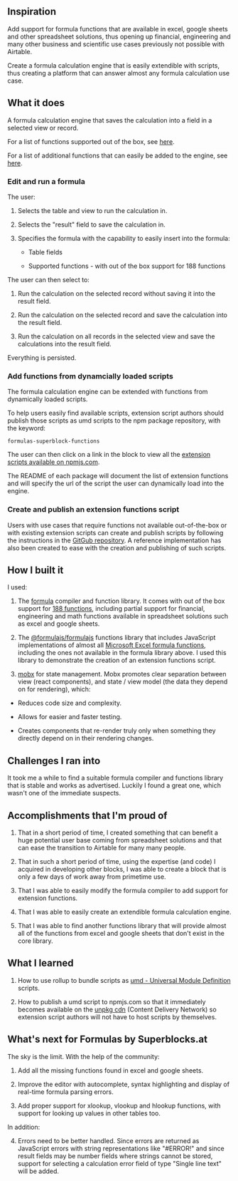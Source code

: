 ## Inspiration

Add support for formula functions that are available in excel, google sheets and other spreadsheet solutions, thus opening up financial, engineering and many other business and scientific use cases previously not possible with Airtable.

Create a formula calculation engine that is easily extendible with scripts, thus creating a platform that can answer almost any formula calculation use case.

## What it does

A formula calculation engine that saves the calculation into a field in a selected view or record.

For a list of functions supported out of the box, see [here](https://formula.github.io/formula/docs/code/src/functions).

For a list of additional functions that can easily be added to the engine, see [here](https://formulajs.info/functions/).

### Edit and run a formula

The user:

1. Selects the table and view to run the calculation in.

2. Selects the "result" field to save the calculation in.

3. Specifies the formula with the capability to easily insert into the formula:

   - Table fields

   - Supported functions - with out of the box support for 188 functions

The user can then select to:

1. Run the calculation on the selected record without saving it into the result field.

2. Run the calculation on the selected record and save the calculation into the result field.

3. Run the calculation on all records in the selected view and save the calculations into the result field.

Everything is persisted.

### Add functions from dynamcially loaded scripts

The formula calculation engine can be extended with functions from dynamically loaded scripts.

To help users easily find available scripts, extension script authors should publish those scripts as umd scripts to the npm package repository, with the keyword:

```
formulas-superblock-functions
```

The user can then click on a link in the block to view all the [extension scripts available on npmjs.com](https://www.npmjs.com/search?q=keywords:formulas-superblock-functions).

The README of each package will document the list of extension functions and will specify the url of the script the user can dynamically load into the engine.

### Create and publish an extension functions script

Users with use cases that require functions not available out-of-the-box or with existing extension scripts can create and publish scripts by following the instructions in the [GitGub repository](https://github.com/superblocks-at/formulas-block). A reference implementation has also been created to ease with the creation and publishing of such scripts.

## How I built it

I used:

1. The [formula](https://www.npmjs.com/package/formula) compiler and function library. It comes with out of the box support for [188 functions](https://formula.github.io/formula/docs/code/src/functions), including partial support for financial, engineering and math functions available in spreadsheet solutions such as excel and google sheets.

2. The [@formulajs/formulajs](https://www.npmjs.com/package/@formulajs/formulajs) functions library that includes JavaScript implementations of almost all [Microsoft Excel formula functions](https://formulajs.info/functions/), including the ones not available in the formula library above. I used this library to demonstrate the creation of an extension functions script.

3. [mobx](https://mobx.js.org/README.html) for state management. Mobx promotes clear separation between view (react components), and state / view model (the data they depend on for rendering), which:

- Reduces code size and complexity.

- Allows for easier and faster testing.

- Creates components that re-render truly only when something they directly depend on in their rendering changes.

## Challenges I ran into

It took me a while to find a suitable formula compiler and functions library that is stable and works as advertised. Luckily I found a great one, which wasn't one of the immediate suspects.

## Accomplishments that I'm proud of

1. That in a short period of time, I created something that can benefit a huge potential user base coming from spreadsheet solutions and that can ease the transition to Airtable for many many people.

2. That in such a short period of time, using the expertise (and code) I acquired in developing other blocks, I was able to create a block that is only a few days of work away from primetime use.

3. That I was able to easily modify the formula compiler to add support for extension functions.

4. That I was able to easily create an extendible formula calculation engine.

5. That I was able to find another functions library that will provide almost all of the functions from excel and google sheets that don't exist in the core library.

## What I learned

1. How to use rollup to bundle scripts as [umd - Universal Module Definition](https://github.com/umdjs/umd) scripts.

2. How to publish a umd script to npmjs.com so that it immediately becomes available on the [unpkg cdn](https://unpkg.com/) (Content Delivery Network) so extension script authors will not have to host scripts by themselves.

## What's next for Formulas by Superblocks.at

The sky is the limit. With the help of the community:

1. Add all the missing functions found in excel and google sheets.

2. Improve the editor with autocomplete, syntax highlighting and display of real-time formula parsing errors.

3. Add proper support for xlookup, vlookup and hlookup functions, with support for looking up values in other tables too.

In addition:

4. Errors need to be better handled. Since errors are returned as JavaScript errors with string representations like "#ERROR!" and since result fields may be number fields where strings cannot be stored, support for selecting a calculation error field of type "Single line text" will be added.
